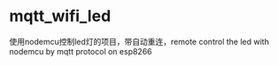 # mqtt_wifi_led
使用nodemcu控制led灯的项目，带自动重连，remote control the led with nodemcu by mqtt protocol on esp8266
